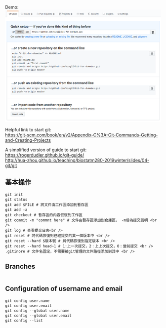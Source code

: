 Demo:<br />
![Demo](git-for-dummy.png)<br />

Helpful link to start git: <br />
https://git-scm.com/book/en/v2/Appendix-C%3A-Git-Commands-Getting-and-Creating-Projects

A simplified version of guide to start git: <br />
https://rogerdudler.github.io/git-guide/ <br />
http://hua-zhou.github.io/teaching/biostatm280-2019winter/slides/04-git/git


##  基本操作
```
git init 
git status 
git add $FILE # 將文件由工作區添加到暫存區 
git add -a 
git checkout # 暫存區的内容恢復到工作區
git commit -m "commnt here" # 文件由暫存區添加到倉庫區， -m后為提交説明 <br />
git log # 查看提交日志<br />
git reset # 將代碼恢復到已經提交的某一個版本中 <br />
git reset --hard $版本號 # 將代碼恢復到指定版本 <br />
git reset --hard head~1 # 1:上一次提交，2：上上次提交，0：當前提交 <br />
.gitinore # 文件名固定，不需要被git管理的文件路徑添加到其中 <br />
```
## Branches
```

```
## Configuration of username and email 
```
git config user.name
git config user.email
git config --global user.name
git config --global user.email
git config --list
```


